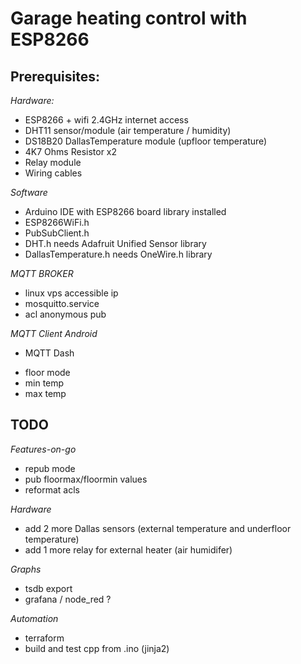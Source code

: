 # Garage heating control with ESP8266

## Prerequisites:

*Hardware:*
- ESP8266 + wifi 2.4GHz internet access
- DHT11 sensor/module (air temperature / humidity)
- DS18B20 DallasTemperature module (upfloor temperature)
- 4K7 Ohms Resistor x2 
- Relay module 
- Wiring cables

*Software*
- Arduino IDE with ESP8266 board library installed 
- ESP8266WiFi.h
- PubSubClient.h
- DHT.h 
needs Adafruit Unified Sensor library
- DallasTemperature.h
needs OneWire.h library



*MQTT BROKER*
- linux vps accessible ip
- mosquitto.service
- acl anonymous pub

*MQTT Client Android*
- MQTT Dash
* floor mode
* min temp
* max temp

## TODO ##

*Features-on-go*
- repub mode 
- pub floormax/floormin values 
- reformat acls

*Hardware*
 - add 2 more Dallas sensors (external temperature and underfloor temperature)
 - add 1 more relay for external heater (air humidifer)

*Graphs*
- tsdb export 
- grafana / node_red ?

*Automation*
- terraform
- build and test cpp from .ino (jinja2)
